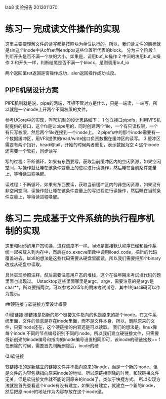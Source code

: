 lab8 实验报告 2012011370
# 练习一 完成读文件操作的实现
这里主要要理解文件的读写都是按照块为单位执行的。所以，我们读文件的目标就是sin这个inode中从offset到endpos这些位置所代表的block。
分为三个阶段
1 判断开头是否不满一个块的大小，如果是，调用buf_io操作
2 中间的块用buf_io操作
3 和开头一样，判断结尾是否不满一个block，是则调用buf_io

两个返回值ret返回是否操作成功，alen返回操作成功长度。

## PIPE机制设计方案
PIPE机制就是说，pipe的两端，互相不管对方是什么，只是一端读，一端写，所以就是一个inode上开两个不同权限的文件。

参考UCore中的实现，PIPE机制的设计思路如下：
1 创立接口pipefs，利用VFS机制提供的接口，这个fs是让pipe用的，同时创建两个file，一个有只读权限，一个有只写权限，然后两个file连接到一个inode上。
2 pipefs中的那个inode需要有一个数据缓冲区，用VFS提供的read/write接口负责数据在缓冲区的读写。
3 缓冲区需要有两个指针，head和tail，开始的时候两者重复，表示数据为空
4 这个inode还需要一个管程，同步读写

写的过程：不断循环，如果有东西要写，获取当前缓冲区内的空闲资源，如果空闲空间，写操作就让睡在该条件变量上的进程进行读操作，然后睡在当前条件变量上，等待读进程唤醒。

读过程：不断循环，如果有东西要读，获取当前缓冲区内的非空闲资源，如果没有非空闲空间，读操作就让睡在该条件变量上的写进程进行读操作，然后睡在当前条件变量上，等待读进程唤醒。


# 练习二 完成基于文件系统的执行程序机制的实现
这里和lab5的用户态切换，进程调度不一样。lab5是直接默认程序已经和操作系统一起被载入到内存中，然后在do_execve函数中调用iload_code，把新的代码覆盖进去。lab8的想法是这些代码需要从硬盘里面读。所以我们需要把那个binary改成从硬盘中读取。

具体实现参照注释，然后需要注意用户态的堆栈，这个在往年期末考试填代码的题里面也出现过。
Ustacktop这些里面哪里是argc，argv，需要注意的是argv是char**，所以要指两次。可以参考2015年的期末考试试卷，其中1的ascii码可以作为提示。

##硬链接与软链接方案设计概要

(1)硬链接
硬链接是指新的那个链接文件指向的也是原来的那个inode。在文件系统里面，文件的信息是存在inode里面，而不是文件本身，所以，删除原来的文件，只要inode还在，这个硬链接的内容还是可以读取。
我们的想法是，linux靠每个inode 不同的节点编号识别不同的inode。所以我们建立硬链接文件，只需要将新创建的inode编号和指向的inode编号设置相同即可，该inode的硬链接数+= 1
在删除的时候，需要首先判断删除后，inode的硬

(2)软链接

软链接指的是新建立的链接文件并不指向原来的inode，而是一个新的inode，但是文件的内容包括指向原来inode的地址。所以原链接删除的时候，和软链接文件无关，但是软链接文件就不能访问原来的inode了，类似于快捷方式。
所以实现方法就是首先查看这个inode有没有建立，如果没有建立，就建立一个新的inode，然后把原inode的地址作为内容存放在这个inode里。

